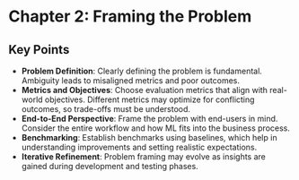 # Chapter 2: Framing the Problem

## Key Points

- **Problem Definition**: Clearly defining the problem is fundamental. Ambiguity leads to misaligned metrics and poor outcomes.
- **Metrics and Objectives**: Choose evaluation metrics that align with real-world objectives. Different metrics may optimize for conflicting outcomes, so trade-offs must be understood.
- **End-to-End Perspective**: Frame the problem with end-users in mind. Consider the entire workflow and how ML fits into the business process.
- **Benchmarking**: Establish benchmarks using baselines, which help in understanding improvements and setting realistic expectations.
- **Iterative Refinement**: Problem framing may evolve as insights are gained during development and testing phases.
